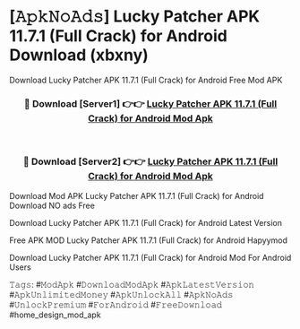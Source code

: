 # [𝙰𝚙𝚔𝙽𝚘𝙰𝚍𝚜] Lucky Patcher APK 11.7.1 (Full Crack) for Android Download (xbxny)
Download Lucky Patcher APK 11.7.1 (Full Crack) for Android Free Mod APK

<div align="center">
<h3>🔴 Download [Server1] 👉👉 <a href="https://apkcomod.com?title=Lucky_Patcher_APK_11.7.1_(Full_Crack)_for_Android">Lucky Patcher APK 11.7.1 (Full Crack) for Android Mod Apk</a></h3><br>

<h3>🔴 Download [Server2] 👉👉 <a href="https://apkcomod.com?title=Lucky_Patcher_APK_11.7.1_(Full_Crack)_for_Android">Lucky Patcher APK 11.7.1 (Full Crack) for Android Mod Apk</a></h3>
</div>


 Download Mod APK Lucky Patcher APK 11.7.1 (Full Crack) for Android Download NO ads Free

Download Lucky Patcher APK 11.7.1 (Full Crack) for Android Latest Version

Free APK MOD Lucky Patcher APK 11.7.1 (Full Crack) for Android Hapyymod

Download Lucky Patcher APK 11.7.1 (Full Crack) for Android Mod For Android Users

𝚃𝚊𝚐𝚜: #𝙼𝚘𝚍𝙰𝚙𝚔 #𝙳𝚘𝚠𝚗𝚕𝚘𝚊𝚍𝙼𝚘𝚍𝙰𝚙𝚔 #𝙰𝚙𝚔𝙻𝚊𝚝𝚎𝚜𝚝𝚅𝚎𝚛𝚜𝚒𝚘𝚗 #𝙰𝚙𝚔𝚄𝚗𝚕𝚒𝚖𝚒𝚝𝚎𝚍𝙼𝚘𝚗𝚎𝚢 #𝙰𝚙𝚔𝚄𝚗𝚕𝚘𝚌𝚔𝙰𝚕𝚕 #𝙰𝚙𝚔𝙽𝚘𝙰𝚍𝚜 #𝚄𝚗𝚕𝚘𝚌𝚔𝙿𝚛𝚎𝚖𝚒𝚞𝚖 #𝙵𝚘𝚛𝙰𝚗𝚍𝚛𝚘𝚒𝚍 #𝙵𝚛𝚎𝚎𝙳𝚘𝚠𝚗𝚕𝚘𝚊𝚍 #home_design_mod_apk